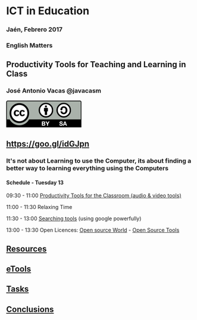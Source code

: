 # ICT in Education

### Jaén, Febrero 2017

### English Matters

## Productivity Tools for Teaching and Learning in Class

### José Antonio Vacas @javacasm

![./Licencia CC.png](./images/Licencia_CC.png)

## https://goo.gl/idGJpn

### It's not about Learning to use the Computer, its about finding a better way to learning everything using the Computers

#### Schedule - Tuesday 13

  09:30 - 11:00 [Productivity Tools for the Classroom (audio & video tools)](/Productivity%20Tools%20for%20the%20Classroom%20I.md)

  11:00 - 11:30 Relaxing Time

  11:30 - 13:00 [Searching tools](./SearchingTools.md) (using google powerfully)

  13:00 - 13:30 Open Licences: [Open source World](./OpenSourceWorld.md) - [Open Source Tools](./OpenSourceTools.md)


## [Resources](./resources.md)

## [eTools](./eTools.md)

## [Tasks](./task.md)

## [Conclusions](./conclusions.md)
